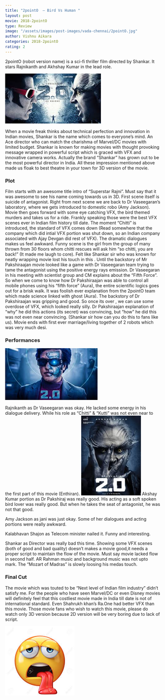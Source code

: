 ```yaml
---
title: "2pointO  – Bird Vs Human "
layout: post
movie: 2018-2pointO
type: Review
image: "/assets/images/post-images/vada-chennai/2pointO.jpg"
author: Vishnu Aikara
categories: 2018-2pointO
rating: 2
---
```




2pointO (robot version name) is a sci-fi thriller film  directed by Shankar. It stars Rajnikanth and Akhshay Kumar in the lead role.


![2pointO banner](/assets/images/post-images/vada-chennai/2pointO.jpg)
			
When  a movie freak thinks about technical perfection and innovation in Indian movies, Shankar is the name which comes to everyone’s mind. An Ace director who can match the charishma of Marvel/DC movies with limited budget. Shankar is known for making movies with thought provoking message wrapped in powerful script which is graced with VFX and innovative camera works. Actually the brand “Shankar” has grown out to be the most powerful director in India. 
All these impression mentioned above made us floak to best theatre in your town for 3D version of the movie.
### Plot
Film starts with an awesome title intro of “Superstar Rajni”. Must say that it was awesome to see his name coming towards us in 3D. First scene itself is suicide of antagonist.
Right from next scene we are back to Dr Vaseegaran’s  laboratory, where we gets introduced to domestic robo (Amy Jackson).  Movie then goes forward with some eye catching VFX, the bird themed murders and takes us for a ride. Frankly speaking those were the best VFX scenes ever in Indian film history till date. 
The moment  “Chitti” is introduced, the standard of VFX comes down (Read somewhere that the company which did intial VFX portion was shut down, so an Indian company associated with Ajay Devgan did rest of VFX).  The dramatic dialogues makes us feel awkward. Funny scene is the girl from the group of many thrown from 30 floors  whom chitti rescues will ask him “so chitti, you are back!” (It made me laugh to core). Felt like Shankar sir who was known for neatly wrapping movie lost his touch in this . 
Until the backstory of Mr Pakshiraajan movie looked like a game with Dr Vaseegaran team trying to tame the antagonist using the positive energy rays emission. Dr Vaseegaran in his meeting with scientist group and CM explains about the “Fifth Force”.  So when we come to know how Dr Pakshiraajan was able to control all mobile phones using his “fifth force” (Aura), the entire scientific logics goes out for a brisk walk.  It was foolish ever explanation from the 2pointO team which made science linked with ghost (Aura). 
The backstory of Dr Pakshiraajan was gripping and good. So once its over , we can use some overdose of VFX, which looked really silly.
Dr Pakshiraajan explanation of “why” he did this actions (its secret) was convincing, but “how” he did this was not even near convincing. (Shankar sir how can you do this to fans like us).
Movie ends with first ever marriage/living together of 2 robots which was very much desi.
### Performances



![Rajni](/assets/images/post-images/vada-chennai/rajni.jpg)

Rajnikanth as Dr Vaseegaran was okay. He lacked some energy in his dialogue delivery. While his role as “Chitti” & “Kutti” was not even near to the first part of this movie (Enthiran).
![Akshay kumar](/assets/images/post-images/vada-chennai/akshay.jpg)
Akshay Kumar portion as Dr Pakshiraj was really good.  His acting as a soft spoken bird lover was really good. But when he takes the seat of antagonist, he was not that good. 


Amy Jackson as jani was just okay. Some of her dialogues and acting portions were really awkward.

Kalabhavan Shajon as Telecom minister nailed it. Funny and interesting.

Shankar as Director was really bad this time.  Showing some VFX scenes (both of good and bad quality) doesn’t makes a movie good,it needs a proper script to maintain the flow of the movie. Must say movie lacked flow in second half.
AR Rahman music and background music was not upto mark. The “Mozart of Madras” is slowly loosing his medas touch. 
### Final Cut

The movie which was touted to be “Next level of Indian film industry” didn’t satisfy me. For the people who have seen Marvel/DC or even Disney movies will definitely feel  that this costliest movie made in India till date is not of international standard. Even Shahrukh khan’s Ra.One had better VFX than this movie. Those movie fans who wish to watch this movie, please do watch only 3D version because 2D version will be very boring due to lack of script. 

![final cut](/assets/images/post-images/vada-chennai/tired.jpg)



